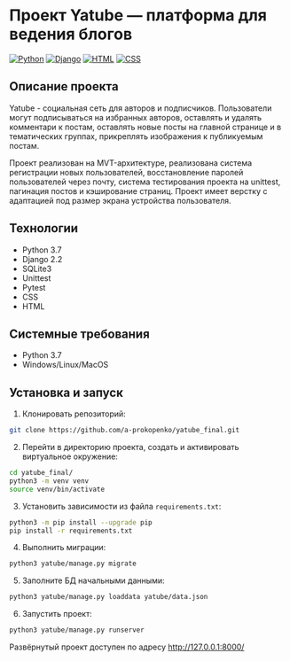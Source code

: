 # Проект Yatube — платформа для ведения блогов
[![Python](https://img.shields.io/badge/-Python-464646?style=flat&logo=Python&logoColor=ffffff&color=043A6B)](https://www.python.org/)
[![Django](https://img.shields.io/badge/-Django-464646?style=flat&logo=Django&logoColor=ffffff&color=043A6B)](https://www.djangoproject.com/)
[![HTML](https://img.shields.io/badge/-HTML-464646?style=flat&logo=Html5&logoColor=ffffff&color=043A6B)](https://html.spec.whatwg.org/multipage/)
[![CSS](https://img.shields.io/badge/-CSS_Bootstrap-464646?style=flat&logo=Css3&logoColor=ffffff&color=043A6B)]([https://html.spec.whatwg.org/multipage/](https://getbootstrap.ru/))

## Описание проекта
Yatube - социальная сеть для авторов и подписчиков. Пользователи могут подписываться на избранных авторов, оставлять и удалять комментари к постам, оставлять новые посты на главной странице и в тематических группах, прикреплять изображения к публикуемым постам.

Проект реализован на MVT-архитектуре, реализована система регистрации новых пользователей, восстановление паролей пользователей через почту, система тестирования проекта на unittest, пагинация постов и кэширование страниц. Проект имеет верстку с адаптацией под размер экрана устройства пользователя.

## Технологии
- Python 3.7
- Django 2.2
- SQLite3
- Unittest
- Pytest
- CSS
- HTML

## Системные требования
- Python 3.7
- Windows/Linux/MacOS

## Установка и запуск
1. Клонировать репозиторий:
```bash
git clone https://github.com/a-prokopenko/yatube_final.git
```
2. Перейти в директорию проекта, создать и активировать виртуальное окружение:
```bash
cd yatube_final/
python3 -m venv venv
source venv/bin/activate
```
3. Установить зависимости из файла ```requirements.txt```:
```bash
python3 -m pip install --upgrade pip
pip install -r requirements.txt
```
4. Выполнить миграции:
```bash
python3 yatube/manage.py migrate
```
5. Заполните БД начальными данными:
```bash
python3 yatube/manage.py loaddata yatube/data.json
```
6. Запустить проект:
```bash
python3 yatube/manage.py runserver
```

Развёрнутый проект доступен по адресу http://127.0.0.1:8000/
